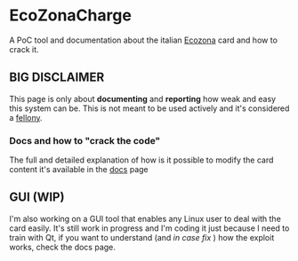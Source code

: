 # EcoZonaCharge

A PoC tool and documentation about the italian [Ecozona](https://www.ecozona.info/) card and how to crack it.

## BIG DISCLAIMER

This page is only about **documenting** and **reporting** how weak and easy this system can be. This is not meant to be used actively and it's considered a [fellony](https://www.gazzettaufficiale.it/atto/serie_generale/caricaArticolo?art.progressivo=0&art.idArticolo=2&art.versione=1&art.codiceRedazionale=001G0167&art.dataPubblicazioneGazzetta=2001-04-19&art.idGruppo=0&art.idSottoArticolo1=10&art.idSottoArticolo=1&art.flagTipoArticolo=0).

### Docs and how to "crack the code"

The full and detailed explanation of how is it possible to modify the card content it's available in the [docs](https://github.com/sh4tteredd/EcoZonaCharge/blob/main/DOCS.md) page

## GUI (WIP)

I'm also working on a GUI tool that enables any Linux user to deal with the card easily. It's still work in progress and I'm coding it just because I need to train with Qt, if you want to understand (and *in case fix* ) how the exploit works, check the docs page.
